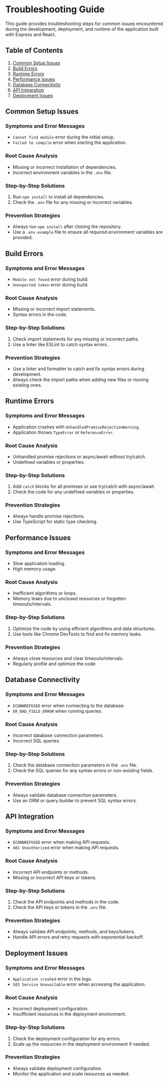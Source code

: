 # Troubleshooting Guide

This guide provides troubleshooting steps for common issues encountered during the development, deployment, and runtime of the application built with Express and React.

## Table of Contents
1. [Common Setup Issues](#common-setup-issues)
2. [Build Errors](#build-errors)
3. [Runtime Errors](#runtime-errors)
4. [Performance Issues](#performance-issues)
5. [Database Connectivity](#database-connectivity)
6. [API Integration](#api-integration)
7. [Deployment Issues](#deployment-issues)

## Common Setup Issues

### Symptoms and Error Messages
- `Cannot find module` error during the initial setup.
- `Failed to compile` error when starting the application.

### Root Cause Analysis
- Missing or incorrect installation of dependencies.
- Incorrect environment variables in the `.env` file.

### Step-by-Step Solutions
1. Run `npm install` to install all dependencies.
2. Check the `.env` file for any missing or incorrect variables.

### Prevention Strategies
- Always run `npm install` after cloning the repository.
- Use a `.env.example` file to ensure all required environment variables are provided.

## Build Errors

### Symptoms and Error Messages
- `Module not found` error during build.
- `Unexpected token` error during build.

### Root Cause Analysis
- Missing or incorrect import statements.
- Syntax errors in the code.

### Step-by-Step Solutions
1. Check import statements for any missing or incorrect paths.
2. Use a linter like ESLint to catch syntax errors.

### Prevention Strategies
- Use a linter and formatter to catch and fix syntax errors during development.
- Always check the import paths when adding new files or moving existing ones.

## Runtime Errors

### Symptoms and Error Messages
- Application crashes with `UnhandledPromiseRejectionWarning`.
- Application throws `TypeError` or `ReferenceError`.

### Root Cause Analysis
- Unhandled promise rejections or async/await without try/catch.
- Undefined variables or properties.

### Step-by-Step Solutions
1. Add `catch` blocks for all promises or use try/catch with async/await.
2. Check the code for any undefined variables or properties.

### Prevention Strategies
- Always handle promise rejections.
- Use TypeScript for static type checking.

## Performance Issues

### Symptoms and Error Messages
- Slow application loading.
- High memory usage.

### Root Cause Analysis
- Inefficient algorithms or loops.
- Memory leaks due to unclosed resources or forgotten timeouts/intervals.

### Step-by-Step Solutions
1. Optimize the code by using efficient algorithms and data structures.
2. Use tools like Chrome DevTools to find and fix memory leaks.

### Prevention Strategies
- Always close resources and clear timeouts/intervals.
- Regularly profile and optimize the code.

## Database Connectivity

### Symptoms and Error Messages
- `ECONNREFUSED` error when connecting to the database.
- `ER_BAD_FIELD_ERROR` when running queries.

### Root Cause Analysis
- Incorrect database connection parameters.
- Incorrect SQL queries.

### Step-by-Step Solutions
1. Check the database connection parameters in the `.env` file.
2. Check the SQL queries for any syntax errors or non-existing fields.

### Prevention Strategies
- Always validate database connection parameters.
- Use an ORM or query builder to prevent SQL syntax errors.

## API Integration

### Symptoms and Error Messages
- `ECONNREFUSED` error when making API requests.
- `401 Unauthorized` error when making API requests.

### Root Cause Analysis
- Incorrect API endpoints or methods.
- Missing or incorrect API keys or tokens.

### Step-by-Step Solutions
1. Check the API endpoints and methods in the code.
2. Check the API keys or tokens in the `.env` file.

### Prevention Strategies
- Always validate API endpoints, methods, and keys/tokens.
- Handle API errors and retry requests with exponential backoff.

## Deployment Issues

### Symptoms and Error Messages
- `Application crashed` error in the logs.
- `503 Service Unavailable` error when accessing the application.

### Root Cause Analysis
- Incorrect deployment configuration.
- Insufficient resources in the deployment environment.

### Step-by-Step Solutions
1. Check the deployment configuration for any errors.
2. Scale up the resources in the deployment environment if needed.

### Prevention Strategies
- Always validate deployment configuration.
- Monitor the application and scale resources as needed.